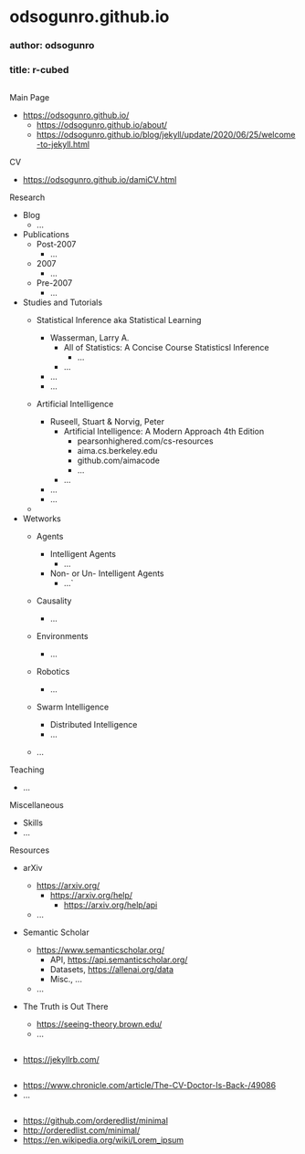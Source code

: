 # odsogunro.github.io

### author: odsogunro
### title: r-cubed 

```
```

Main Page
- https://odsogunro.github.io/
    - https://odsogunro.github.io/about/
    - https://odsogunro.github.io/blog/jekyll/update/2020/06/25/welcome-to-jekyll.html    

CV
- https://odsogunro.github.io/damiCV.html


Research
- Blog
    - ...
- Publications
    - Post-2007
        - ...
    - 2007
        - ...
    - Pre-2007
        - ...
- Studies and Tutorials
    - Statistical Inference aka Statistical Learning
        - Wasserman, Larry A.
            - All of Statistics: A Concise Course Statisticsl Inference
                - ...
            - ...
        - ...
        - ...
        
    - Artificial Intelligence
        - Ruseell, Stuart & Norvig, Peter
            - Artificial Intelligence: A Modern Approach 4th Edition
                - pearsonhighered.com/cs-resources
                - aima.cs.berkeley.edu
                - github.com/aimacode
                - ...
            - ...
        - ...
        - ...
    - 
- Wetworks
    - Agents
        - Intelligent Agents
            - ...
        - Non- or Un- Intelligent Agents
            - ...`
    - Causality
        - ...

    - Environments
        - ... 

    - Robotics
        - ...

    - Swarm Intelligence
        - Distributed Intelligence
        - ...
    - ...

Teaching
- ...

Miscellaneous
- Skills
- ...   

Resources
- arXiv
    - https://arxiv.org/
        - https://arxiv.org/help/
            - https://arxiv.org/help/api
    - ...

- Semantic Scholar
    - https://www.semanticscholar.org/
        - API, https://api.semanticscholar.org/
        - Datasets, https://allenai.org/data
        - Misc., ...
    - ...

- The Truth is Out There
    - https://seeing-theory.brown.edu/
    - ...

```
```
- https://jekyllrb.com/

```
```
- https://www.chronicle.com/article/The-CV-Doctor-Is-Back-/49086
- ...


```
```
- https://github.com/orderedlist/minimal
- http://orderedlist.com/minimal/
- https://en.wikipedia.org/wiki/Lorem_ipsum
